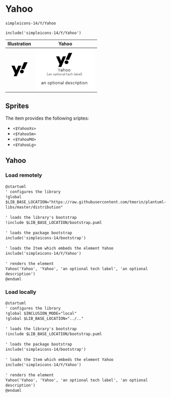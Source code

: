 # Yahoo


```text
simpleicons-14/Y/Yahoo
```

```text
include('simpleicons-14/Y/Yahoo')
```



| Illustration | Yahoo |
| :---: | :---: |
| ![illustration for Illustration](../../simpleicons-14/Y/Yahoo.png) | ![illustration for Yahoo](../../simpleicons-14/Y/Yahoo.Local.png) |



## Sprites
The item provides the following sriptes:

- `<$YahooXs>`
- `<$YahooSm>`
- `<$YahooMd>`
- `<$YahooLg>`





## Yahoo

### Load remotely
```plantuml
@startuml
' configures the library
!global $LIB_BASE_LOCATION="https://raw.githubusercontent.com/tmorin/plantuml-libs/master/distribution"

' loads the library's bootstrap
!include $LIB_BASE_LOCATION/bootstrap.puml

' loads the package bootstrap
include('simpleicons-14/bootstrap')

' loads the Item which embeds the element Yahoo
include('simpleicons-14/Y/Yahoo')

' renders the element
Yahoo('Yahoo', 'Yahoo', 'an optional tech label', 'an optional description')
@enduml
```

### Load locally
```plantuml
@startuml
' configures the library
!global $INCLUSION_MODE="local"
!global $LIB_BASE_LOCATION="../.."

' loads the library's bootstrap
!include $LIB_BASE_LOCATION/bootstrap.puml

' loads the package bootstrap
include('simpleicons-14/bootstrap')

' loads the Item which embeds the element Yahoo
include('simpleicons-14/Y/Yahoo')

' renders the element
Yahoo('Yahoo', 'Yahoo', 'an optional tech label', 'an optional description')
@enduml
```

